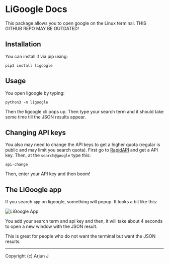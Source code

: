 # LiGoogle Docs

This package allows you to open google on the Linux terminal. THIS GITHUB REPO MAY BE OUTDATED!

## Installation

You can install it via pip using:

```
pip3 install ligoogle
```

## Usage

You open ligoogle by typing:

```
python3 -m ligoogle
```

Then the ligoogle cli pops up. Then type your search term and it should take some time till the JSON results appear.

## Changing API keys

You also may need to change the API keys to get a higher quota (regular is public and may limit you search quota). First go to [RapidAPI](https://rapidapi.com/) and get a API key. Then, at the `search@google` type this:

```
api-change
```

Then, enter your API key and then boom!


## The LiGoogle app

If you search `app` on ligoogle, something will popup. It looks a bit like this:

![LiGoogle App](https://user-images.githubusercontent.com/87620301/144341162-4aa96fda-bf71-40d4-87fc-80d62b747378.png)

You add your search term and api key and then, it will take about 4 seconds to open a new window with the JSON result.

This is great for people who do not want the terminal but want the JSON results.

---

Copyright (c) Arjun J
